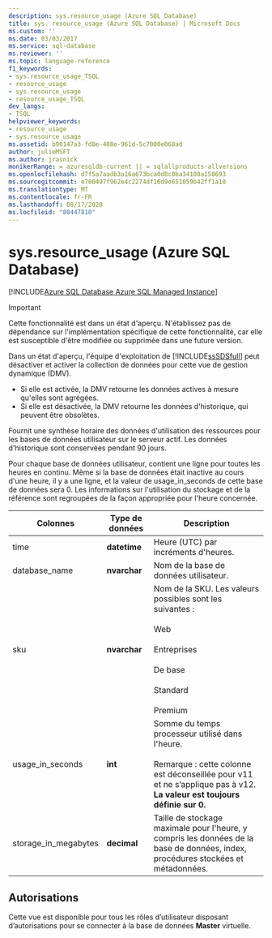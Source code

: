 ```yaml
---
description: sys.resource_usage (Azure SQL Database)
title: sys. resource_usage (Azure SQL Database) | Microsoft Docs
ms.custom: ''
ms.date: 03/03/2017
ms.service: sql-database
ms.reviewer: ''
ms.topic: language-reference
f1_keywords:
- sys.resource_usage_TSQL
- resource_usage
- sys.resource_usage
- resource_usage_TSQL
dev_langs:
- TSQL
helpviewer_keywords:
- resource_usage
- sys.resource_usage
ms.assetid: b90147a3-fd8e-408e-961d-5c7000e068ad
author: julieMSFT
ms.author: jrasnick
monikerRange: = azuresqldb-current || = sqlallproducts-allversions
ms.openlocfilehash: d7f5a7aadb3a16a673bca0d8c0ba34108a158693
ms.sourcegitcommit: e700497f962e4c2274df16d9e651059b42ff1a10
ms.translationtype: MT
ms.contentlocale: fr-FR
ms.lasthandoff: 08/17/2020
ms.locfileid: "88447810"
---
```

# <a name="sysresource_usage-azure-sql-database"></a>sys.resource_usage (Azure SQL Database)
[!INCLUDE[Azure SQL Database Azure SQL Managed Instance](../../includes/applies-to-version/asdb-asdbmi.md)]

    
> [!IMPORTANT]
>  Cette fonctionnalité est dans un état d'aperçu. N'établissez pas de dépendance sur l'implémentation spécifique de cette fonctionnalité, car elle est susceptible d'être modifiée ou supprimée dans une future version.  
> 
>  Dans un état d'aperçu, l'équipe d'exploitation de [!INCLUDE[ssSDSfull](../../includes/sssdsfull-md.md)] peut désactiver et activer la collection de données pour cette vue de gestion dynamique (DMV).  
> 
>  -   Si elle est activée, la DMV retourne les données actives à mesure qu'elles sont agrégées.  
> -   Si elle est désactivée, la DMV retourne les données d'historique, qui peuvent être obsolètes.  
  
 Fournit une synthèse horaire des données d'utilisation des ressources pour les bases de données utilisateur sur le serveur actif. Les données d'historique sont conservées pendant 90 jours.  
  
 Pour chaque base de données utilisateur, contient une ligne pour toutes les heures en continu. Même si la base de données était inactive au cours d'une heure, il y a une ligne, et la valeur de usage_in_seconds de cette base de données sera 0. Les informations sur l'utilisation du stockage et de la référence sont regroupées de la façon appropriée pour l'heure concernée.  
  
|Colonnes|Type de données|Description|  
|-------------|---------------|-----------------|  
|time|**datetime**|Heure (UTC) par incréments d'heures.|  
|database_name|**nvarchar**|Nom de la base de données utilisateur.|  
|sku|**nvarchar**|Nom de la SKU. Les valeurs possibles sont les suivantes :<br /><br /> Web<br /><br /> Entreprises<br /><br /> De base<br /><br /> Standard<br /><br /> Premium|  
|usage_in_seconds|**int**|Somme du temps processeur utilisé dans l'heure.<br /><br /> Remarque : cette colonne est déconseillée pour v11 et ne s’applique pas à v12. **La valeur est toujours définie sur 0.**|  
|storage_in_megabytes|**decimal**|Taille de stockage maximale pour l'heure, y compris les données de la base de données, index, procédures stockées et métadonnées.|  
  
## <a name="permissions"></a>Autorisations  
 Cette vue est disponible pour tous les rôles d’utilisateur disposant d’autorisations pour se connecter à la base de données **Master** virtuelle.  
  
  
